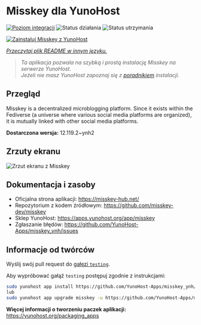 <!--
To README zostało automatycznie wygenerowane przez <https://github.com/YunoHost/apps/tree/master/tools/readme_generator>
Nie powinno być ono edytowane ręcznie.
-->

# Misskey dla YunoHost

[![Poziom integracji](https://apps.yunohost.org/badge/integration/misskey)](https://ci-apps.yunohost.org/ci/apps/misskey/)
![Status działania](https://apps.yunohost.org/badge/state/misskey)
![Status utrzymania](https://apps.yunohost.org/badge/maintained/misskey)

[![Zainstaluj Misskey z YunoHost](https://install-app.yunohost.org/install-with-yunohost.svg)](https://install-app.yunohost.org/?app=misskey)

*[Przeczytaj plik README w innym języku.](./ALL_README.md)*

> *Ta aplikacja pozwala na szybką i prostą instalację Misskey na serwerze YunoHost.*  
> *Jeżeli nie masz YunoHost zapoznaj się z [poradnikiem](https://yunohost.org/install) instalacji.*

## Przegląd

Misskey is a decentralized microblogging platform. Since it exists within the Fediverse (a universe where various social media platforms are organized), it is mutually linked with other social media platforms.


**Dostarczona wersja:** 12.119.2~ynh2

## Zrzuty ekranu

![Zrzut ekranu z Misskey](./doc/screenshots/screenshot-desktop.png)

## Dokumentacja i zasoby

- Oficjalna strona aplikacji: <https://misskey-hub.net/>
- Repozytorium z kodem źródłowym: <https://github.com/misskey-dev/misskey>
- Sklep YunoHost: <https://apps.yunohost.org/app/misskey>
- Zgłaszanie błędów: <https://github.com/YunoHost-Apps/misskey_ynh/issues>

## Informacje od twórców

Wyślij swój pull request do [gałęzi `testing`](https://github.com/YunoHost-Apps/misskey_ynh/tree/testing).

Aby wypróbować gałąź `testing` postępuj zgodnie z instrukcjami:

```bash
sudo yunohost app install https://github.com/YunoHost-Apps/misskey_ynh/tree/testing --debug
lub
sudo yunohost app upgrade misskey -u https://github.com/YunoHost-Apps/misskey_ynh/tree/testing --debug
```

**Więcej informacji o tworzeniu paczek aplikacji:** <https://yunohost.org/packaging_apps>

